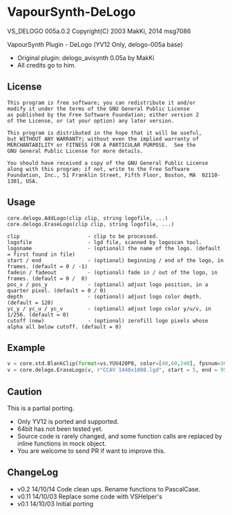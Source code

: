 # VapourSynth-DeLogo

VS_DELOGO 005a.0.2 Copyright(C) 2003 MakKi, 2014 msg7086

VapourSynth Plugin - DeLogo (YV12 Only, delogo-005a base)

- Original plugin: delogo_avisynth 0.05a by MakKi
- All credits go to him.

## License 

    This program is free software; you can redistribute it and/or
    modify it under the terms of the GNU General Public License
    as published by the Free Software Foundation; either version 2
    of the License, or (at your option) any later version.

    This program is distributed in the hope that it will be useful,
    but WITHOUT ANY WARRANTY; without even the implied warranty of
    MERCHANTABILITY or FITNESS FOR A PARTICULAR PURPOSE.  See the
    GNU General Public License for more details.

    You should have received a copy of the GNU General Public License
    along with this program; if not, write to the Free Software
    Foundation, Inc., 51 Franklin Street, Fifth Floor, Boston, MA  02110-1301, USA.

## Usage

    core.delogo.AddLogo(clip clip, string logofile, ...)
    core.delogo.EraseLogo(clip clip, string logofile, ...)

    clip                      - clip to be processed.
    logofile                  - lgd file, scanned by logoscan tool.
    logoname                  - (optional) the name of the logo. (default = first found in file)
    start / end               - (optional) beginning / end of the logo, in frames. (default = 0 / -1)
    fadein / fadeout          - (optional) fade in / out of the logo, in frames. (default = 0 /  0)
    pos_x / pos_y             - (optional) adjust logo position, in a quarter pixel. (default = 0 / 0)
    depth                     - (optional) adjust logo color depth. (default = 128)
    yc_y / yc_u / yc_v        - (optional) adjust logo color y/u/v, in 1/256. (default = 0)
    cutoff (new)              - (optional) zerofill logo pixels whose alpha all below cutoff. (default = 0)

## Example

```python
v = core.std.BlankClip(format=vs.YUV420P8, color=[40,60,240], fpsnum=30000, fpsden=1001)
v = core.delogo.EraseLogo(v, r"CCAV 1440x1080.lgd", start = 5, end = 95, fadein = 10, fadeout = 10)
```

## Caution

This is a partial porting.

- Only YV12 is ported and supported.
- 64bit has not been tested yet.
- Source code is rarely changed, and some function calls are replaced by inline functions in mock object.
- You are welcome to send PR if want to improve this.

## ChangeLog

- v0.2  14/10/14 Code clean ups. Rename functions to PascalCase.
- v0.11 14/10/03 Replace some code with VSHelper's
- v0.1  14/10/03 Initial porting
